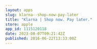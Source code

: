 ```yaml
---
layout: apps
slug: klarna--shop-now-pay-later
title: "Klarna | Shop now. Pay later."
store: apple
app_id: 1115120118
date: 2023-08-07T09:21:42Z
published: 2016-06-22T13:33:00Z
---
```

